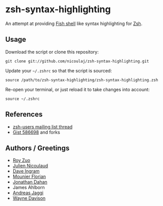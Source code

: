 zsh-syntax-highlighting
=======================

An attempt at providing [Fish shell](http://www.fishshell.org) like syntax highlighting for [Zsh](http://www.zsh.org).

## Usage

Download the script or clone this repository:

    git clone git://github.com/nicoulaj/zsh-syntax-highlighting.git

Update your `~/.zshrc` so that the script is sourced:

    source /path/to/zsh-syntax-highlighting/zsh-syntax-highlighting.zsh

Re-open your terminal, or just reload it to take changes into account:

    source ~/.zshrc


## References

 * [zsh-users mailing list thread](http://www.zsh.org/mla/users/2010/msg00692.html)
 * [Gist 586698](http://gist.github.com/586698) and forks

## Authors / Greetings

 * [Roy Zuo](http://github.com/roylez)
 * [Julien Nicoulaud](http://github.com/nicoulaj)
 * [Dave Ingram](http://github.com/dingram)
 * [Mounier Florian](http://github.com/paradoxxxzero)
 * [Jonathan Dahan](http://github.com/jedahan)
 * James Ahlborn
 * [Andreas Jaggi](http://github.com/x-way)
 * [Wayne Davison](http://github.com/WayneD)
